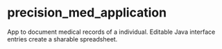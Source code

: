 # precision_med_application
App to document medical records of a individual. Editable Java interface entries create a sharable spreadsheet.

